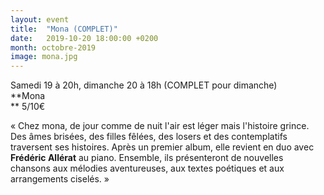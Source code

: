 ```yaml
---
layout: event
title:  "Mona (COMPLET)"
date:   2019-10-20 18:00:00 +0200
month: octobre-2019
image: mona.jpg
---
```




Samedi 19 à 20h, dimanche 20 à 18h (COMPLET pour dimanche)  
**Mona  
** 5/10€

« Chez mona, de jour comme de nuit l'air est léger mais l'histoire grince. Des âmes brisées, des filles fêlées, des losers et des contemplatifs traversent ses histoires. Après un premier album, elle revient en duo avec <strong>Frédéric Allérat</strong> au piano. Ensemble, ils présenteront de nouvelles chansons aux mélodies aventureuses, aux textes poétiques et aux arrangements ciselés. »